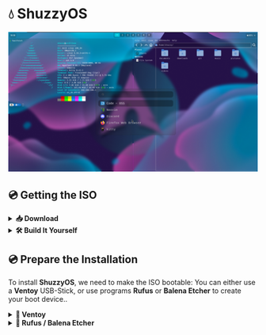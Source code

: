 # 💧 ShuzzyOS
!["Preview of ShuzzyOS"](assets/preview.png)

## 💿 Getting the ISO

<details>
  <summary><strong>📥 Download</strong></summary>
    
  ### Download
    
  > ⚠️ **Note:** Every **month** there is a new ISO, it is recommended to use the latest.
  
  To download the ISO, head over to the official [ShuzzyOS Download Page](https://shuzzy.duckdns.org/download).

  ---
</details>

<details>
  <summary><strong>🛠️ Build It Yourself</strong></summary>
    
  ### Build
    
  > ⚠️ **Note:** This requires an **Arch-based system**.
  
  #### 1. 📦 Install Required Packages
  
  ShuzzyOS uses the official `archiso` package to build the custom ISO:
  
  ```bash
  sudo pacman -S archiso
  ```
  #### 2. 📁 Clone the Git Repository
  
  The repository contains everything you need to build, modify, and configure the ISO — including all relevant dotfiles.
  
  ```bash
  git clone https://github.com/RealShuzzy/ShuzzyOS.git
  ```
  
  #### 3. 🔨 Build the ISO
  
  Run the following commands to build the ISO:
  
  ```bash
  cd ShuzzyOS
  mkarchiso -v -w ./iso/output -o ./iso/output ./iso/baseline/
  ```
  
  After the build completes, your ISO file will be located in:
  
  ```bash
  ./iso/output/
  ```

---
</details>



## 💿 Prepare the Installation

To install **ShuzzyOS**, we need to make the ISO bootable:
You can either use a **Ventoy** USB-Stick, or use programs **Rufus** or **Balena Etcher** to create your boot device..

<details>
  <summary><strong>💾 Ventoy</strong></summary>
    
  ### Ventoy
    
  > ⚠️ **Note: Ventoy** is a great way to create a **bootable** USB Device, simply by copying the ISO to the USB-Stick.
  
  #### 1. 📦 Download Ventoy

  Go to the official [Ventoy Download Page](https://www.ventoy.net/en/download.html).
  And install whichever fits your current OS and unzip it.
  
  #### 2. 📦 Format USB-Stick with Ventoy
  
  Now execute the `Ventoy2Disk` and continue by selecting your USB-Stick and hitting `Install`.
  
  #### 3. 📦 Copy ISO onto the USB-Stick
  
  Now we can finally use the ease of Ventoy by copying the ISO to the USB-Stick.
  
  ---
</details>

<details>
  <summary><strong>💾 Rufus / Balena Etcher</strong></summary>
    
  ### Rufus / Balena Etcher
    
  > ⚠️ **Note: Ventoy** is a great way to create a **bootable** USB Device, simply by copying the ISO to the USB-Stick.
  
  #### 1. 📦 Download Ventoy

  Go to the official [Ventoy Download Page](https://www.ventoy.net/en/download.html).
  And install whichever fits your current OS and unzip it.
  
  #### 2. 📦 Format USB-Stick with Ventoy
  
  Now execute the `Ventoy2Disk` and continue by selecting your USB-Stick and hitting `Install`.
  
  #### 3. 📦 Copy ISO onto the USB-Stick
  
  Now we can finally use the ease of Ventoy by copying the ISO to the USB-Stick.
  
  ---
</details>
